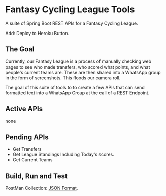 # Fantasy Cycling League Tools
A suite of Spring Boot REST APIs for a Fantasy Cycling League.

Add: Deploy to Heroku Button.

## The Goal
Currently, our Fantasy League is a process of manually checking web pages to see who made transfers, who scored what
points, and what people's current teams are. These are then shared into a WhatsApp group in the form of screenshots.
This floods our camera roll.

The goal of this suite of tools to to create a few APIs that can send formatted text into a WhatsApp Group at the call
of a REST Endpoint.

## Active APIs

none

## Pending APIs

* Get Transfers
* Get League Standings Including Today's scores.
* Get Current Teams

## Build, Run and Test

PostMan Collection: [JSON Format](https://www.getpostman.com/collections/6f8d705afefeb67c6aa8).